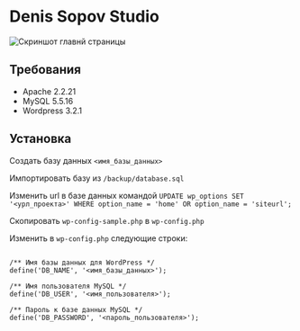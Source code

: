 Denis Sopov Studio
==================

![Скриншот главнй страницы](https://github.com/web4life/DenisSopovStudio/blob/master/design/home.png?raw=true)


Требования
-----------

* Apache 2.2.21
* MySQL 5.5.16
* Wordpress 3.2.1

Установка
----------

Создать базу данных `<имя_базы_данных>`

Импортировать базу из `/backup/database.sql`

Изменить url в базе данных командой `UPDATE wp_options SET '<урл_проекта>' WHERE option_name = 'home' OR option_name = 'siteurl';`

Скопировать `wp-config-sample.php` в `wp-config.php`

Изменить в `wp-config.php` следующие строки:

```

/** Имя базы данных для WordPress */
define('DB_NAME', '<имя_базы_данных>');

/** Имя пользователя MySQL */
define('DB_USER', '<имя_пользователя>');

/** Пароль к базе данных MySQL */
define('DB_PASSWORD', '<пароль_пользователя>');
```
